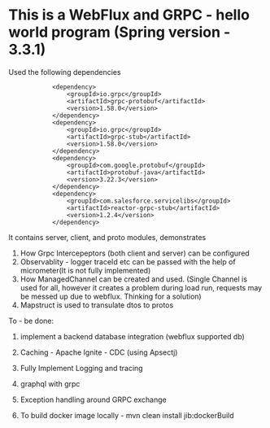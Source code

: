 # This is a WebFlux and GRPC - hello world program (Spring version - 3.3.1)
Used the following dependencies
```
            <dependency>
                <groupId>io.grpc</groupId>
                <artifactId>grpc-protobuf</artifactId>
                <version>1.58.0</version>
            </dependency>
            <dependency>
                <groupId>io.grpc</groupId>
                <artifactId>grpc-stub</artifactId>
                <version>1.58.0</version>
            </dependency>
            <dependency>
                <groupId>com.google.protobuf</groupId>
                <artifactId>protobuf-java</artifactId>
                <version>3.22.3</version>
            </dependency>
            <dependency>
                <groupId>com.salesforce.servicelibs</groupId>
                <artifactId>reactor-grpc-stub</artifactId>
                <version>1.2.4</version>
            </dependency>
```
It contains server, client, and proto modules, demonstrates
1) How Grpc Intercepeptors (both client and server) can be configured
2) Observablity - logger traceId etc can be passed with the help of micrometer(It is not fully implemented)
3) How ManagedChannel can be created and used. (Single Channel is used for all, however it creates a problem during load run, requests may be messed up due to webflux. Thinking for a solution)
4) Mapstruct is used to transulate dtos to protos

To - be done:
1) implement a backend database integration (webflux supported db)
2) Caching - Apache Ignite - CDC (using Apsectj)
3) Fully Implement Logging and tracing
4) graphql with grpc
5) Exception handling around GRPC exchange

6) To build docker image locally - mvn clean install jib:dockerBuild
